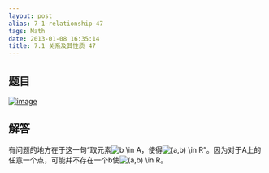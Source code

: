 ```yaml
---
layout: post
alias: 7-1-relationship-47
tags: Math
date: 2013-01-08 16:35:14
title: 7.1 关系及其性质 47
---
```


## 题目

[![image](http://freewind.me/wp-content/uploads/2013/01/image_thumb157.png "image")](http://freewind.me/wp-content/uploads/2013/01/image155.png)

## 解答

有问题的地方在于这一句“取元素![b \in A](http://chart.apis.google.com/chart?cht=tx&chs=1x0&chf=bg,s,FFFFFF00&chco=000000&chl=b%20%5Cin%20A)，使得![(a,b) \in R](http://chart.apis.google.com/chart?cht=tx&chs=1x0&chf=bg,s,FFFFFF00&chco=000000&chl=%28a%2Cb%29%20%5Cin%20R)”。因为对于A上的任意一个点，可能并不存在一个b使![(a,b) \in R](http://chart.apis.google.com/chart?cht=tx&chs=1x0&chf=bg,s,FFFFFF00&chco=000000&chl=%28a%2Cb%29%20%5Cin%20R)。
